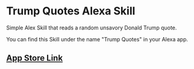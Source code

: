 # Trump Quotes Alexa Skill
Simple Alex Skill that reads a random unsavory Donald Trump quote.

You can find this Skill under the name "Trump Quotes" in your Alexa app. 

## [App Store Link](https://www.alexaskillstore.com/Trump-Quotes/B0795DZ2CW)
